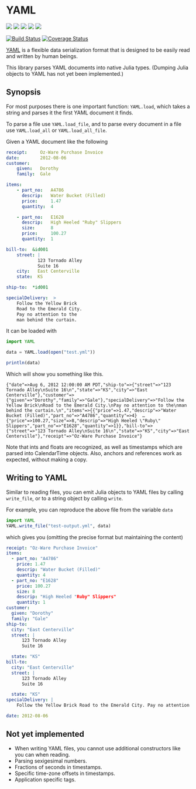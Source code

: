 
# YAML

[![](http://pkg.julialang.org/badges/YAML_0.4.svg)](http://pkg.julialang.org/?pkg=YAML)
[![](http://pkg.julialang.org/badges/YAML_0.5.svg)](http://pkg.julialang.org/?pkg=YAML)
[![](http://pkg.julialang.org/badges/YAML_0.6.svg)](http://pkg.julialang.org/?pkg=YAML)
[![](http://pkg.julialang.org/badges/YAML_0.7.svg)](http://pkg.julialang.org/?pkg=YAML)
[![](http://pkg.julialang.org/badges/YAML_1.0.svg)](http://pkg.julialang.org/?pkg=YAML)

[![Build Status](https://travis-ci.org/JuliaData/YAML.jl.svg?branch=master)](https://travis-ci.org/JuliaData/YAML.jl)
[![Coverage Status](https://coveralls.io/repos/dcjones/YAML.jl/badge.svg?branch=master&service=github)](https://coveralls.io/github/dcjones/YAML.jl?branch=master)


[YAML](http://yaml.org/) is a flexible data serialization format that is
designed to be easily read and written by human beings.

This library parses YAML documents into native Julia types. (Dumping Julia
objects to YAML has not yet been implemented.)

## Synopsis

For most purposes there is one important function: `YAML.load`, which takes a
string and parses it the first YAML document it finds.

To parse a file use `YAML.load_file`, and to parse every document in a file
use `YAML.load_all` or `YAML.load_all_file`.

Given a YAML document like the following

```yaml
receipt:     Oz-Ware Purchase Invoice
date:        2012-08-06
customer:
    given:   Dorothy
    family:  Gale

items:
    - part_no:   A4786
      descrip:   Water Bucket (Filled)
      price:     1.47
      quantity:  4

    - part_no:   E1628
      descrip:   High Heeled "Ruby" Slippers
      size:      8
      price:     100.27
      quantity:  1

bill-to:  &id001
    street: |
            123 Tornado Alley
            Suite 16
    city:   East Centerville
    state:  KS

ship-to:  *id001

specialDelivery:  >
    Follow the Yellow Brick
    Road to the Emerald City.
    Pay no attention to the
    man behind the curtain.
```

It can be loaded with

```julia
import YAML

data = YAML.load(open("test.yml"))

println(data)
```

Which will show you something like this.

```
{"date"=>Aug 6, 2012 12:00:00 AM PDT,"ship-to"=>{"street"=>"123 Tornado Alley\nSuite 16\n","state"=>"KS","city"=>"East Centerville"},"customer"=>{"given"=>"Dorothy","family"=>"Gale"},"specialDelivery"=>"Follow the Yellow Brick\nRoad to the Emerald City.\nPay no attention to the\nman behind the curtain.\n","items"=>{{"price"=>1.47,"descrip"=>"Water Bucket (Filled)","part_no"=>"A4786","quantity"=>4}  …  {"price"=>100.27,"size"=>8,"descrip"=>"High Heeled \"Ruby\" Slippers","part_no"=>"E1628","quantity"=>1}},"bill-to"=>{"street"=>"123 Tornado Alley\nSuite 16\n","state"=>"KS","city"=>"East Centerville"},"receipt"=>"Oz-Ware Purchase Invoice"}
```

Note that ints and floats are recognized, as well as timestamps which are parsed
into CalendarTime objects. Also, anchors and references work as expected,
without making a copy.

## Writing to YAML

Similar to reading files, you can emit Julia objects to YAML files by calling
`write_file`, or to a string object by calling `write`.

For example, you can reproduce the above file from the variable `data`

```julia
import YAML
YAML.write_file("test-output.yml", data)
```

which gives you (omitting the precise format but maintaining the content)

```yaml
receipt: "Oz-Ware Purchase Invoice"
items:
  - part_no: "A4786"
    price: 1.47
    descrip: "Water Bucket (Filled)"
    quantity: 4
  - part_no: "E1628"
    price: 100.27
    size: 8
    descrip: "High Heeled "Ruby" Slippers"
    quantity: 1
customer:
  given: "Dorothy"
  family: "Gale"
ship-to:
  city: "East Centerville"
  street: |
      123 Tornado Alley
      Suite 16

  state: "KS"
bill-to:
  city: "East Centerville"
  street: |
      123 Tornado Alley
      Suite 16

  state: "KS"
specialDelivery: |
    Follow the Yellow Brick Road to the Emerald City. Pay no attention to the man behind the curtain.

date: 2012-08-06
```

## Not yet implemented

  * When writing YAML files, you cannot use additional constructors like you can when reading.
  * Parsing sexigesimal numbers.
  * Fractions of seconds in timestamps.
  * Specific time-zone offsets in timestamps.
  * Application specific tags.
